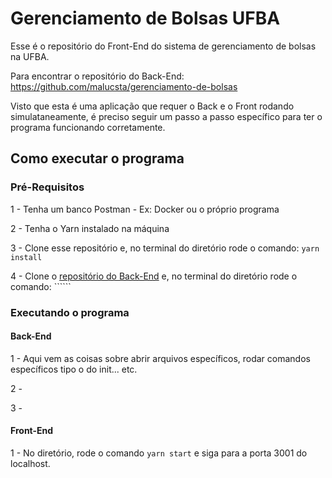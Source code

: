 # Gerenciamento de Bolsas UFBA

Esse é o repositório do Front-End do sistema de gerenciamento de bolsas na UFBA.

Para encontrar o repositório do Back-End: https://github.com/malucsta/gerenciamento-de-bolsas


Visto que esta é uma aplicação que requer o Back e o Front rodando simulataneamente, é preciso seguir um passo a passo específico para ter o programa funcionando corretamente.

## Como executar o programa

### Pré-Requisitos
1 - Tenha um banco Postman - Ex: Docker ou o próprio programa

2 - Tenha o Yarn instalado na máquina

3 - Clone esse repositório e, no terminal do diretório rode o comando: ```yarn install```

4 - Clone o [repositório do Back-End](https://github.com/malucsta/gerenciamento-de-bolsas) e, no terminal do diretório rode o comando: ``````

### Executando o programa

#### Back-End
1 - Aqui vem as coisas sobre abrir arquivos específicos, rodar comandos específicos tipo o do init... etc.

2 - 

3 - 

#### Front-End
1 - No diretório, rode o comando ```yarn start``` e siga para a porta 3001 do localhost.
